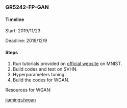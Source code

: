 ### GR5242-FP-GAN

#### Timeline

Start: 2019/11/23

Deadline: 2019/12/9

#### Steps

1. Run tutorials provided on [official website](https://www.tensorflow.org/tutorials/generative/dcgan,) on MNIST.
2. Build codes and test on SVHN.
3. Hyperparameters tuning.
4. Build the codes for WGAN.



Resources for WGAN:

[jiamings/wgan](https://github.com/Zeleni9/pytorch-wgan/blob/master/models/wgan_clipping.py)
